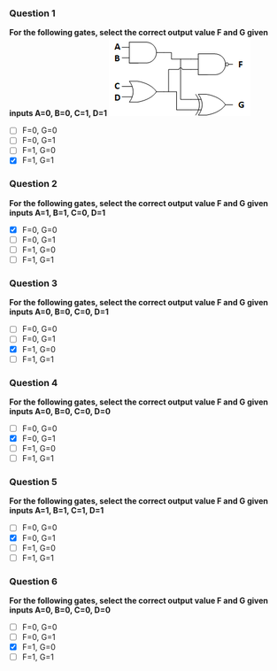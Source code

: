 ### Question 1
**For the following gates, select the correct output value F and G given inputs A=0, B=0, C=1, D=1**
![Logic1](/images/logic1.png)
- [ ] F=0, G=0
- [ ] F=0, G=1
- [ ] F=1, G=0
- [x] F=1, G=1

### Question 2
**For the following gates, select the correct output value F and G given inputs A=1, B=1, C=0, D=1**
- [x] F=0, G=0
- [ ] F=0, G=1
- [ ] F=1, G=0
- [ ] F=1, G=1

### Question 3
**For the following gates, select the correct output value F and G given inputs A=0, B=0, C=0, D=1**
- [ ] F=0, G=0
- [ ] F=0, G=1
- [x] F=1, G=0
- [ ] F=1, G=1

### Question 4
**For the following gates, select the correct output value F and G given inputs A=0, B=0, C=0, D=0**
- [ ] F=0, G=0
- [x] F=0, G=1
- [ ] F=1, G=0
- [ ] F=1, G=1

### Question 5
**For the following gates, select the correct output value F and G given inputs A=1, B=1, C=1, D=1**
- [ ] F=0, G=0
- [x] F=0, G=1
- [ ] F=1, G=0
- [ ] F=1, G=1

### Question 6
**For the following gates, select the correct output value F and G given inputs A=0, B=0, C=0, D=0**
- [ ] F=0, G=0
- [ ] F=0, G=1
- [x] F=1, G=0
- [ ] F=1, G=1
